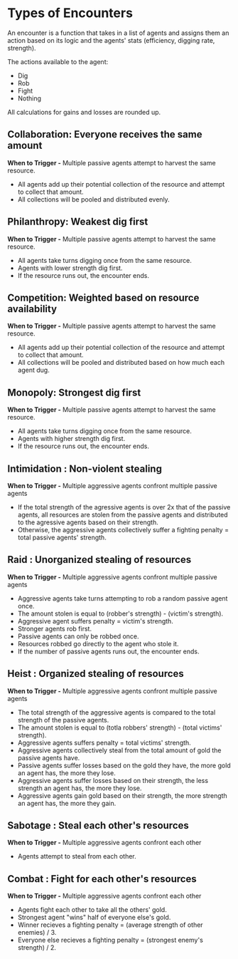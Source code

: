 # Types of Encounters

An encounter is a function that takes in a list of agents and assigns them an action based on its logic and the agents' stats (efficiency, digging rate, strength).

The actions available to the agent:

- Dig
- Rob
- Fight
- Nothing

All calculations for gains and losses are rounded up.

## Collaboration: Everyone receives the same amount

**When to Trigger -** Multiple passive agents attempt to harvest the same resource.

- All agents add up their potential collection of the resource and attempt to collect that amount.
- All collections will be pooled and distributed evenly.

## Philanthropy: Weakest dig first

**When to Trigger -** Multiple passive agents attempt to harvest the same resource.

- All agents take turns digging once from the same resource.
- Agents with lower strength dig first.
- If the resource runs out, the encounter ends.

## Competition: Weighted based on resource availability

**When to Trigger -** Multiple passive agents attempt to harvest the same resource.

- All agents add up their potential collection of the resource and attempt to collect that amount.
- All collections will be pooled and distributed based on how much each agent dug.

## Monopoly: Strongest dig first

**When to Trigger -** Multiple passive agents attempt to harvest the same resource.

- All agents take turns digging once from the same resource.
- Agents with higher strength dig first.
- If the resource runs out, the encounter ends.

## Intimidation : Non-violent stealing

**When to Trigger -** Multiple aggressive agents confront multiple passive agents

- If the total strength of the agressive agents is over 2x that of the passive agents, all resources are stolen from the passive agents and distributed to the agressive agents based on their strength.
- Otherwise, the aggressive agents collectively suffer a fighting penalty = total passive agents' strength.

## Raid : Unorganized stealing of resources

**When to Trigger -** Multiple aggressive agents confront multiple passive agents

- Aggressive agents take turns attempting to rob a random passive agent once.
- The amount stolen is equal to (robber's strength) - (victim's strength).
- Aggressive agent suffers penalty = victim's strength.
- Stronger agents rob first.
- Passive agents can only be robbed once.
- Resources robbed go directly to the agent who stole it.
- If the number of passive agents runs out, the encounter ends.

## Heist : Organized stealing of resources

**When to Trigger -** Multiple aggressive agents confront multiple passive agents

- The total strength of the aggressive agents is compared to the total strength of the passive agents.
- The amount stolen is equal to (totla robbers' strength) - (total victims' strength).
- Aggressive agents suffers penalty = total victims' strength.
- Aggressive agents collectively steal from the total amount of gold the passive agents have.
- Passive agents suffer losses based on the gold they have, the more gold an agent has, the more they lose.
- Aggressive agents suffer losses based on their strength, the less strength an agent has, the more they lose.
- Aggressive agents gain gold based on their strength, the more strength an agent has, the more they gain.

## Sabotage : Steal each other's resources

**When to Trigger -** Multiple aggressive agents confront each other

- Agents attempt to steal from each other.

## Combat : Fight for each other's resources

**When to Trigger -** Multiple aggressive agents confront each other

- Agents fight each other to take all the others' gold.
- Strongest agent "wins" half of everyone else's gold.
- Winner recieves a fighting penalty = (average strength of other enemies) / 3.
- Everyone else recieves a fighting penalty = (strongest enemy's strength) / 2.
